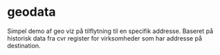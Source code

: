 # geodata
Simpel demo af geo viz på tilflytning til en specifik addresse.
Baseret på historisk data fra cvr register for virksomheder som har addresse på destination.
